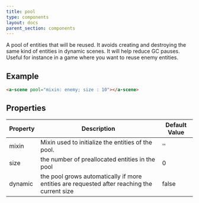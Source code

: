 ```yaml
---
title: pool
type: components
layout: docs
parent_section: components
---
```


A pool of entities that will be reused. It avoids creating and destroying the same kind of entities in dynamic scenes. It will help reduce GC pauses. Useful for instance in a game where you want to reuse enemy entities.

## Example

```html
<a-scene pool="mixin: enemy; size : 10"></a-scene>
```

## Properties

| Property | Description                                                                          | Default Value |
|----------|--------------------------------------------------------------------------------------|---------------|
| mixin     | Mixin used to initialize the entities of the pool.                          | ''        |
| size    | the number of preallocated entities in the pool | 0          |
| dynamic | the pool grows automatically if more entities are requested after reaching the current size | false |
[scene]: ../core/scene.md
